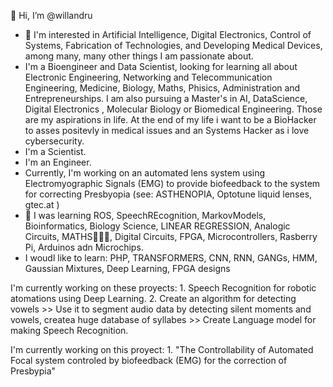  👋 Hi, I’m @willandru
- 👀 I'm interested in Artificial Intelligence, Digital Electronics, Control of Systems, Fabrication of Technologies, and Developing Medical Devices, among many, many other things I am passionate about.
- I'm a Bioengineer and Data Scientist, looking for learning all about Electronic Engineering, Networking and Telecommunication Engineering, Medicine, Biology, Maths, Phisics, Administration and Entrepreneurships. I am also pursuing a Master's in AI, DataScience, Digital Electronics , Molecular Biology or Biomedical Engineering. Those are my aspirations in life. At the end of my life i want to be a BioHacker to asses positevly in medical issues and an Systems Hacker as i love cybersecurity.
- I'm a Scientist.
- I'm an Engineer.
- Currently, I'm working on an automated lens system using Electromyographic Signals (EMG) to provide biofeedback to the system for correcting Presbyopia (see: ASTHENOPIA, Optotune liquid lenses, gtec.at )
- 🌱 I was learning ROS, SpeechREcognition, MarkovModels, Bioinformatics, Biology Science, LINEAR REGRESSION, Analogic Circuits, MATHS🐧🐧🐧, Digital Circuits, FPGA, Microcontrollers, Rasberry Pi, Arduinos adn Microchips.
- I woudl like to learn:  PHP, TRANSFORMERS, CNN, RNN, GANGs, HMM, Gaussian Mixtures, Deep Learning, FPGA designs


I'm currently working on these proyects:
    1. Speech Recognition for robotic atomations using Deep Learning. 
    2. Create an algorithm for detecting vowels >> Use it to segment audio data by detecting silent moments and vowels, createa huge database of syllabes >> Create Language model for making Speech Recognition.
    

I'm currently working on this proyect:
    1. "The Controllability of Automated Focal system controled by biofeedback (EMG) for the correction of Presbypia"


